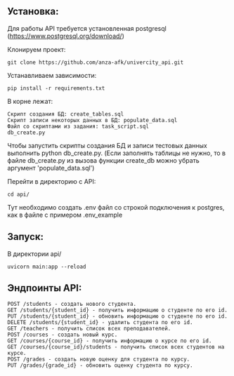 ## Установка:

Для работы API требуется установленная postgresql (https://www.postgresql.org/download/)

Клонируем проект:  

    git clone https://github.com/anza-afk/univercity_api.git  
    
Устанавливаем зависимости:  

    pip install -r requirements.txt
    
В корне лежат:  

    Скрипт создания БД: create_tables.sql
    Скрипт записи некоторых данных в БД: populate_data.sql
    Файл со скриптами из задания: task_script.sql
    db_create.py

Чтобы запустить скрипты создания БД и записи тестовых данных выполнить python db_create.py. 
(Если заполнять таблицы не нужно, то в файле db_create.py из вызова функции create_db можно убрать аргумент 'populate_data.sql')  

Перейти в директорию с API:  

    cd api/
    
Тут необходимо создать .env файл со строкой подключения к postgres, как в файле с примером .env_example  

## Запуск:  

В директории api/ 

    uvicorn main:app --reload


## Эндпоинты API:  

    POST /students - создать нового студента.
    GET /students/{student_id} - получить информацию о студенте по его id.
    PUT /students/{student_id} - обновить информацию о студенте по его id.
    DELETE /students/{student_id} - удалить студента по его id.
    GET /teachers - получить список всех преподавателей.
    POST /courses - создать новый курс.
    GET /courses/{course_id} - получить информацию о курсе по его id.
    GET /courses/{course_id}/students - получить список всех студентов на курсе.
    POST /grades - создать новую оценку для студента по курсу.
    PUT /grades/{grade_id} - обновить оценку студента по курсу.
